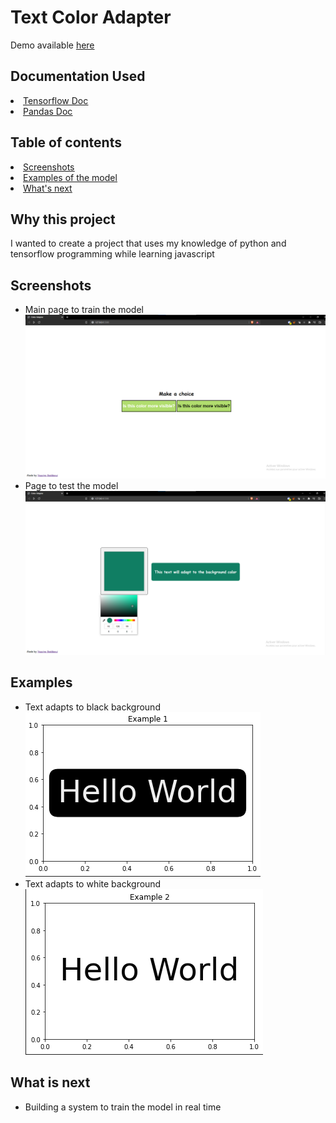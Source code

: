 # <h1>Text Color Adapter </h1>

<p> Demo available <a href="https://color_adapter_yassine.surge.sh/">here</a></p>

<h2> Documentation Used </h2>
<u>
  <li><a href="https://www.tensorflow.org/tutorials/keras/regression">Tensorflow Doc</a></li>
  <li><a href="https://pandas.pydata.org/docs/">Pandas Doc</a></li>
</u>

## Table of contents
<u>
  <li><a href="https://github.com/yassine128/Text-Color-Adapter#screenshots">Screenshots</a></li>
  <li><a href="https://github.com/yassine128/Text-Color-Adapter#examples">Examples of the model</a></li>
  <li><a href="https://github.com/yassine128/Text-Color-Adapter#what-is-next">What's next</a></li>
</u>

## Why this project
I wanted to create a project that uses my knowledge of python and tensorflow programming while learning javascript

## Screenshots
- Main page to train the model </br>
![webpage1](https://raw.githubusercontent.com/yassine128/Text-Color-Adapter/main/assets/webpage1.png) </br>
- Page to test the model </br>
![webpage2](https://raw.githubusercontent.com/yassine128/Text-Color-Adapter/main/assets/webpage2.png) </br>


## Examples
- Text adapts to black background </br>
![Black Bgd](https://raw.githubusercontent.com/yassine128/Text-Color-Adapter/main/assets/black%20bgd.png) </br>
- Text adapts to white background </br>
![White Bgd](https://raw.githubusercontent.com/yassine128/Text-Color-Adapter/main/assets/white%20bgd.png) </br>

## What is next
- Building a system to train the model in real time
